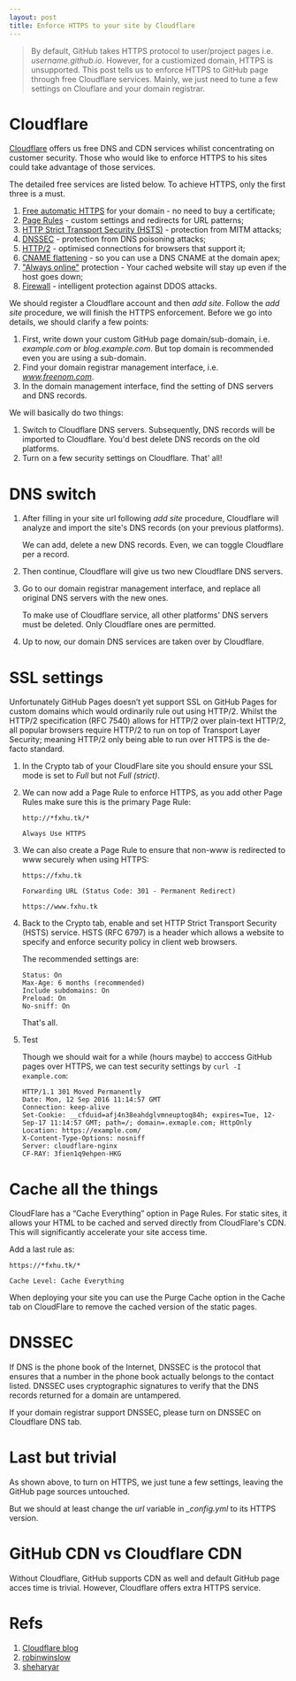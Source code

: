 ```yaml
---
layout: post
title: Enforce HTTPS to your site by Cloudflare
---
```


>By default, GitHub takes HTTPS protocol to user/project pages i.e. *username.github.io*. However, for a custiomized domain, HTTPS is unsupported. This post tells us to enforce HTTPS to GitHub page through free Cloudflare services. Mainly, we just need to tune a few settings on Clouflare and your domain registrar.

# Cloudflare

[Cloudflare](www.cloudflare.com) offers us free DNS and CDN services whilist concentrating on customer security. Those who would like to enforce HTTPS to his sites could take advantage of those services.

The detailed free services are listed below. To achieve HTTPS, only the first three is a must.

1. [Free automatic HTTPS](https://blog.cloudflare.com/introducing-universal-ssl/) for your domain - no need to buy a certificate;
2. [Page Rules](https://support.cloudflare.com/hc/en-us/articles/200168306-Is-there-a-tutorial-for-Page-Rules-) - custom settings and redirects for URL patterns;
3. [HTTP Strict Transport Security (HSTS)](https://blog.cloudflare.com/enforce-web-policy-with-hypertext-strict-transport-security-hsts/) - protection from MITM attacks;
4. [DNSSEC](https://www.cloudflare.com/dnssec/universal-dnssec/) - protection from DNS poisoning attacks;
5. [HTTP/2](https://www.cloudflare.com/http2/) - optimised connections for browsers that support it;
6. [CNAME flattening](https://blog.cloudflare.com/introducing-cname-flattening-rfc-compliant-cnames-at-a-domains-root/) - so you can use a DNS CNAME at the domain apex;
7. ["Always online"](https://www.cloudflare.com/always-online/) protection - Your cached website will stay up even if the host goes down;
8. [Firewall](https://www.cloudflare.com/features-security/) - intelligent protection against DDOS attacks.

We should register a Cloudflare account and then *add site*. Follow the *add site* procedure, we will finish the HTTPS enforcement. Before we go into details, we should clarify a few points:

1. First, write down your custom GitHub page domain/sub-domain, i.e. *example.com* or *blog.example.com*. But top domain is recommended even you are using a sub-domain.
2. Find your domain registrar management interface, i.e. *www.freenom.com*.
3. In the domain management interface, find the setting of DNS servers and DNS records.

We will basically do two things:

1. Switch to Cloudflare DNS servers. Subsequently, DNS records will be imported to Cloudflare. You'd best delete DNS records on the old platforms.
2. Turn on a few security settings on Cloudflare. That' all!

# DNS switch

1. After filling in your site url following *add site* procedure, Cloudflare will analyze and import the site's DNS records (on your previous platforms).

   We can add, delete a new DNS records. Even, we can toggle Cloudflare per a record.
2. Then continue, Cloudflare will give us two new Cloudflare DNS servers.
3. Go to our domain registrar management interface, and replace all original DNS servers with the new ones.

   To make use of Cloudflare service, all other platforms' DNS servers must be deleted. Only Cloudflare ones are permitted.
4. Up to now, our domain DNS services are taken over by Cloudflare.

# SSL settings

Unfortunately GitHub Pages doesn’t yet support SSL on GitHub Pages for custom domains which would ordinarily rule out using HTTP/2. Whilst the HTTP/2 specification (RFC 7540) allows for HTTP/2 over plain-text HTTP/2, all popular browsers require HTTP/2 to run on top of Transport Layer Security; meaning HTTP/2 only being able to run over HTTPS is the de-facto standard.

1. In the Crypto tab of your CloudFlare site you should ensure your SSL mode is set to *Full* but not *Full (strict)*.
2. We can now add a Page Rule to enforce HTTPS, as you add other Page Rules make sure this is the primary Page Rule:

   ```
   http://*fxhu.tk/*

   Always Use HTTPS
   ```

3. We can also create a Page Rule to ensure that non-www is redirected to www securely when using HTTPS:

   ```
   https://fxhu.tk

   Forwarding URL (Status Code: 301 - Permanent Redirect)

   https://www.fxhu.tk
   ```

4. Back to the Crypto tab, enable and set HTTP Strict Transport Security (HSTS) service. HSTS (RFC 6797) is a header which allows a website to specify and enforce security policy in client web browsers.

   The recommended settings are:

   ```
   Status: On
   Max-Age: 6 months (recommended)
   Include subdomains: On
   Preload: On
   No-sniff: On
   ```

   That's all.
5. Test

   Though we should wait for a while (hours maybe) to acccess GitHub pages over HTTPS, we can test security settings by `curl -I example.com`:

   ```
   HTTP/1.1 301 Moved Permanently
   Date: Mon, 12 Sep 2016 11:14:57 GMT
   Connection: keep-alive
   Set-Cookie: __cfduid=afj4n38eahdglvmneuptoq84h; expires=Tue, 12-Sep-17 11:14:57 GMT; path=/; domain=.exmaple.com; HttpOnly
   Location: https://example.com/
   X-Content-Type-Options: nosniff
   Server: cloudflare-nginx
   CF-RAY: 3fien1q9ehpen-HKG
   ```
   
# Cache all the things

CloudFlare has a “Cache Everything” option in Page Rules. For static sites, it allows your HTML to be cached and served directly from CloudFlare's CDN. This will significantly accelerate your site access time.

Add a last rule as:

```
https://*fxhu.tk/*

Cache Level: Cache Everything
```

When deploying your site you can use the Purge Cache option in the Cache tab on CloudFlare to remove the cached version of the static pages.

# DNSSEC

If DNS is the phone book of the Internet, DNSSEC is the protocol that ensures that a number in the phone book actually belongs to the contact listed. DNSSEC uses cryptographic signatures to verify that the DNS records returned for a domain are untampered.

If your domain registrar support DNSSEC, please turn on DNSSEC on Cloudflare DNS tab.

# Last but trivial

As shown above, to turn on HTTPS, we just tune a few settings, leaving the GitHub page sources untouched.

But we should at least change the *url* variable in *_config.yml* to its HTTPS version.

# GitHub CDN vs Cloudflare CDN

Without Cloudflare, GitHub supports CDN as well and default GitHub page acces time is trivial. However, Cloudflare offers extra HTTPS service.

# Refs

1. [Cloudflare blog](https://blog.cloudflare.com/secure-and-fast-github-pages-with-cloudflare/)
2. [robinwinslow](https://robinwinslow.uk/2016/02/13/free-https-custom-hosting/)
3. [sheharyar](https://sheharyar.me/blog/free-ssl-for-github-pages-with-custom-domains/)

